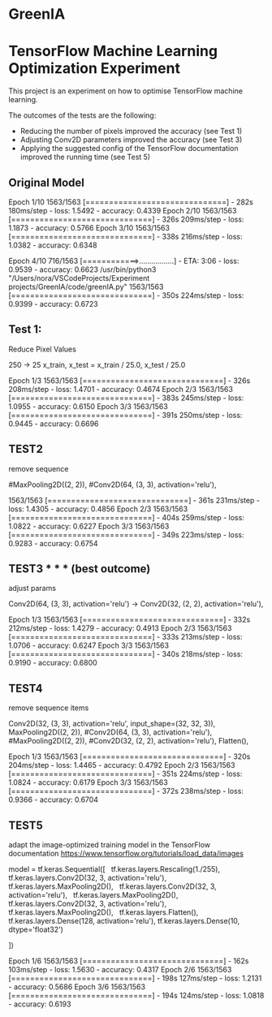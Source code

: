 # GreenIA


# TensorFlow Machine Learning Optimization Experiment

This project is an experiment on how to optimise TensorFlow machine learning.

The outcomes of the tests are the following:
- Reducing the number of pixels improved the accuracy (see Test 1)
- Adjusting Conv2D parameters improved the accuracy (see Test 3)
- Applying the suggested config of the TensorFlow documentation improved the running time (see Test 5)

## Original Model

Epoch 1/10
1563/1563 [==============================] - 282s 180ms/step - loss: 1.5492 - accuracy: 0.4339
Epoch 2/10
1563/1563 [==============================] - 326s 209ms/step - loss: 1.1873 - accuracy: 0.5766
Epoch 3/10
1563/1563 [==============================] - 338s 216ms/step - loss: 1.0382 - accuracy: 0.6348

Epoch 4/10
 716/1563 [============>.................] - ETA: 3:06 - loss: 0.9539 - accuracy: 0.6623
/usr/bin/python3 "/Users/nora/VSCodeProjects/Experiment projects/GreenIA/code/greenIA.py"
1563/1563 [==============================] - 350s 224ms/step - loss: 0.9399 - accuracy: 0.6723

## Test 1: 

Reduce Pixel Values

250 -> 25
x_train, x_test = x_train / 25.0, x_test / 25.0


Epoch 1/3
1563/1563 [==============================] - 326s 208ms/step - loss: 1.4701 - accuracy: 0.4674
Epoch 2/3
1563/1563 [==============================] - 383s 245ms/step - loss: 1.0955 - accuracy: 0.6150
Epoch 3/3
1563/1563 [==============================] - 391s 250ms/step - loss: 0.9445 - accuracy: 0.6696

## TEST2
remove sequence 

#MaxPooling2D((2, 2)),
#Conv2D(64, (3, 3), activation='relu'),

1563/1563 [==============================] - 361s 231ms/step - loss: 1.4305 - accuracy: 0.4856
Epoch 2/3
1563/1563 [==============================] - 404s 259ms/step - loss: 1.0822 - accuracy: 0.6227
Epoch 3/3
1563/1563 [==============================] - 349s 223ms/step - loss: 0.9283 - accuracy: 0.6754


## TEST3 * * * (best outcome)

adjust params

Conv2D(64, (3, 3), activation='relu') ->  Conv2D(32, (2, 2), activation='relu'),

Epoch 1/3
1563/1563 [==============================] - 332s 212ms/step - loss: 1.4279 - accuracy: 0.4913
Epoch 2/3
1563/1563 [==============================] - 333s 213ms/step - loss: 1.0706 - accuracy: 0.6247
Epoch 3/3
1563/1563 [==============================] - 340s 218ms/step - loss: 0.9190 - accuracy: 0.6800


## TEST4

remove sequence items

  Conv2D(32, (3, 3), activation='relu', input_shape=(32, 32, 3)),
  MaxPooling2D((2, 2)),
  #Conv2D(64, (3, 3), activation='relu'),
  #MaxPooling2D((2, 2)),
  #Conv2D(32, (2, 2), activation='relu'),
  Flatten(),

Epoch 1/3
1563/1563 [==============================] - 320s 204ms/step - loss: 1.4465 - accuracy: 0.4792
Epoch 2/3
1563/1563 [==============================] - 351s 224ms/step - loss: 1.0824 - accuracy: 0.6179
Epoch 3/3
1563/1563 [==============================] - 372s 238ms/step - loss: 0.9366 - accuracy: 0.6704


## TEST5

adapt the image-optimized training model in the TensorFlow documentation https://www.tensorflow.org/tutorials/load_data/images

model = tf.keras.Sequential([
  tf.keras.layers.Rescaling(1./255),
  tf.keras.layers.Conv2D(32, 3, activation='relu'),
  tf.keras.layers.MaxPooling2D(),
  tf.keras.layers.Conv2D(32, 3, activation='relu'),
  tf.keras.layers.MaxPooling2D(),
  tf.keras.layers.Conv2D(32, 3, activation='relu'),
  tf.keras.layers.MaxPooling2D(),
  tf.keras.layers.Flatten(),
  tf.keras.layers.Dense(128, activation='relu'),
  tf.keras.layers.Dense(10, dtype='float32')

])

Epoch 1/6
1563/1563 [==============================] - 162s 103ms/step - loss: 1.5630 - accuracy: 0.4317
Epoch 2/6
1563/1563 [==============================] - 198s 127ms/step - loss: 1.2131 - accuracy: 0.5686
Epoch 3/6
1563/1563 [==============================] - 194s 124ms/step - loss: 1.0818 - accuracy: 0.6193



